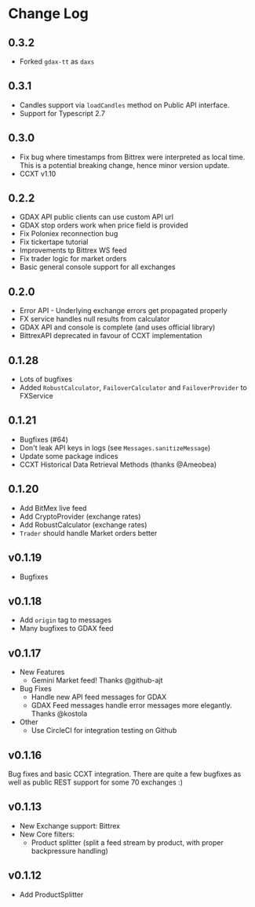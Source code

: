 # Change Log

## 0.3.2
* Forked `gdax-tt` as `daxs`

## 0.3.1
* Candles support via `loadCandles` method on Public API interface.
* Support for Typescript 2.7
 
## 0.3.0
* Fix bug where timestamps from Bittrex were interpreted as local time. This is a potential breaking change, hence minor
  version update.
* CCXT v1.10

## 0.2.2
* GDAX API public clients can use custom API url
* GDAX stop orders work when price field is provided
* Fix Poloniex reconnection bug
* Fix tickertape tutorial
* Improvements tp Bittrex WS feed
* Fix trader logic for market orders
* Basic general console support for all exchanges

## 0.2.0
* Error API - Underlying exchange errors get propagated properly
* FX service handles null results from calculator
* GDAX API and console is complete (and uses official library)
* BittrexAPI deprecated in favour of CCXT implementation

## 0.1.28
* Lots of bugfixes
* Added `RobustCalculator`, `FailoverCalculator` and `FailoverProvider` to FXService

## 0.1.21
* Bugfixes (#64)
* Don't leak API keys in logs (see `Messages.sanitizeMessage`)
* Update some package indices
* CCXT Historical Data Retrieval Methods (thanks @Ameobea)

## 0.1.20

* Add BitMex live feed
* Add CryptoProvider (exchange rates)
* Add RobustCalculator (exchange rates)
* `Trader` should handle Market orders better

## v0.1.19

* Bugfixes

## v0.1.18

* Add `origin` tag to messages
* Many bugfixes to GDAX feed

## v0.1.17

* New Features
    * Gemini Market feed! Thanks @github-ajt
* Bug Fixes
    * Handle new API feed messages for GDAX
    * GDAX Feed messages handle error messages more elegantly. Thanks @kostola
* Other
    * Use CircleCI for integration testing on Github

## v0.1.16

Bug fixes and basic CCXT integration. There are quite a few bugfixes as well as public REST support for some 70 exchanges :)

## v0.1.13

* New Exchange support: Bittrex
* New Core filters:
    * Product splitter (split a feed stream by product, with proper backpressure handling)

## v0.1.12

* Add ProductSplitter

